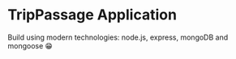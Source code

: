 # TripPassage Application

Build using modern technologies: node.js, express, mongoDB and mongoose 😁
